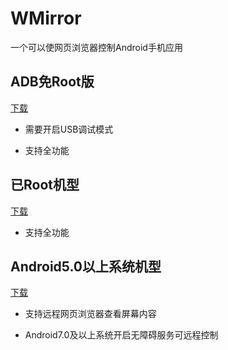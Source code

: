 # WMirror

一个可以使网页浏览器控制Android手机应用


## ADB免Root版

[下载](!https://github.com/tuuzed/WMirror/releases/download/v0.2.3/wmirror-0.2.3-beta-windows-x64.zip)

- 需要开启USB调试模式

- 支持全功能


## 已Root机型

[下载](!https://github.com/tuuzed/WMirror/releases/download/v0.2.3/wmirror.android-0.2.3-beta-universal.apk)

- 支持全功能

## Android5.0以上系统机型

[下载](!https://github.com/tuuzed/WMirror/releases/download/v0.2.3/wmirror.android-0.2.3-beta-universal.apk)

- 支持远程网页浏览器查看屏幕内容

- Android7.0及以上系统开启无障碍服务可远程控制

